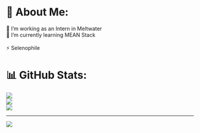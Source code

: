 # 💫 About Me:
🔭 I’m working as an Intern in Meltwater<br>🌱 I’m currently learning MEAN Stack<br><br>⚡ Selenophile

# 📊 GitHub Stats:
![](https://github-readme-stats.vercel.app/api?username=manoj-r-mw&theme=slateorange&hide_border=true&include_all_commits=false&count_private=false)<br/>
![](https://github-readme-streak-stats.herokuapp.com/?user=manoj-r-mw&theme=slateorange&hide_border=true)<br/>
![](https://github-readme-stats.vercel.app/api/top-langs/?username=manoj-r-mw&theme=slateorange&hide_border=true&include_all_commits=false&count_private=false&layout=compact)

---
[![](https://visitcount.itsvg.in/api?id=manoj-r-mw&icon=0&color=0)](https://visitcount.itsvg.in)

<!-- Proudly created with GPRM ( https://gprm.itsvg.in ) -->
